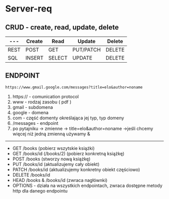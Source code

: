 # Server-req

## CRUD - create, read, update, delete

| ---  | Create | Read   | Update    | Delete |
| ---- | ------ | ------ | --------- | ------ |
| REST | POST   | GET    | PUT/PATCH | DELETE |
| SQL  | INSERT | SELECT | UPDATE    | DELETE |

## ENDPOINT

```
https://www.gmail.google.com/messages?title=elo&author=noname
```

1. https:// - comunication protocol
2. www - rodzaj zasobu ( pdf )
3. gmail - subdomena
4. google - domena
5. com - część domenty określająca jej typ, typ domeny
6. /messages - endpoint
7. po pytajniku -> zmienne -> title=elo&author=noname ->jeśli chcemy więcej niż jedną zmienną używamy &

---

- GET /books (pobierz wszytskie książki)
- GET /books/id (/books/2) (pobierz konkretną książkę)
- POST /books (stworzy nową książkę)
- PUT /books/id (aktualizujemy cały obiekt)
- PATCH /books/id (aktualizujemy konkretny obiekt częściowo)
- DELETE /books/id
- HEAD /books & /books/id (zwraca nagłównki)
- OPTIONS - działa na wszystkich endpointach, zwraca dostępne metody http dla danego endpointu
